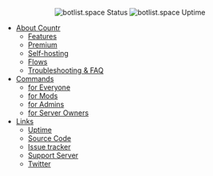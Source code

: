<center>

![botlist.space Status](https://botlist.space/bot/467377486141980682/badge?property=status&style=flat-square)
![botlist.space Uptime](https://botlist.space/bot/467377486141980682/badge?property=uptime.1&style=flat-square)

</center>

- [About Countr](/)
  - [Features](/features)
  - [Premium](/premium)
  - [Self-hosting](/selfhosting)
  - [Flows](/flows)
  - [Troubleshooting & FAQ](/troubleshooting)
- [Commands](/commands)
  - [for Everyone](/commands#commands-for-everyone)
  - [for Mods](/commands#commands-for-mods)
  - [for Admins](/commands#commands-for-admins)
  - [for Server Owners](/commands#commands-for-server-owners)
- [Links](#)
  - [Uptime](https://uptime.countr.xyz/)
  - [Source Code](https://github.com/countr/countr/)
  - [Issue tracker](https://github.com/countr/countr/issues)
  - [Support Server](https://promise.solutions/support)
  - [Twitter](https://twitter.com/countrbot)